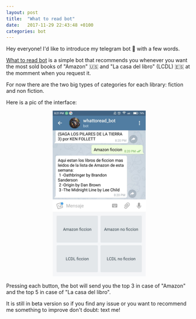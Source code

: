 ```yaml
---
layout: post
title:  "What to read bot"
date:   2017-11-29 22:43:48 +0100
categories: bot
---
```

Hey everyone! I'd like to introduce my telegram bot 🤖 with a few words.

[What to read bot](http://telegram.me/what_to_read_bot) is a simple bot that recommends you whenever you want the most sold books of "Amazon" 🇺🇸 and "La casa del libro" (LCDL) 🇪🇸 at the momment when you request it.

For now there are  the two big types of categories for each library: fiction and non fiction.

Here is a pic of the interface:

 <center><img src="/img/whattoreadcapture.jpg" title="What to read bot" alt="What to read bot interface" width="50%"></center>
 <p/>

Pressing each button, the bot will send you the top 3 in case of "Amazon" and the top 5 in case of "La casa del libro".  

It is still in beta version so if you find any issue or you want to recommend me something to improve don't doubt: text me!
